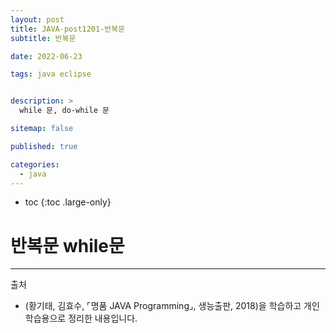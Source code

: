 ```yaml
---
layout: post
title: JAVA-post1201-반복문
subtitle: 반복문

date: 2022-06-23

tags: java eclipse


description: >
  while 문, do-while 문

sitemap: false

published: true

categories:
  - java
---
```


* toc
{:toc .large-only}


# 반복문 while문



-----
출처

- (황기태, 김효수, ⌜명품 JAVA Programming⌟, 생능출판, 	2018)을 학습하고 개인 학습용으로 정리한 내용입니다.
